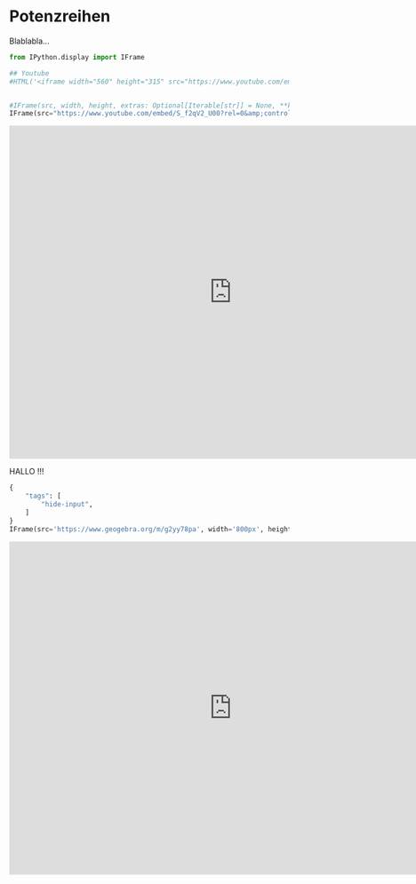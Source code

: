 # Potenzreihen 

Blablabla...


```python
from IPython.display import IFrame

## Youtube
#HTML('<iframe width="560" height="315" src="https://www.youtube.com/embed/S_f2qV2_U00?rel=0&amp;controls=0&amp;showinfo=0" frameborder="0" allowfullscreen></iframe>')


#IFrame(src, width, height, extras: Optional[Iterable[str]] = None, **kwargs)
IFrame(src="https://www.youtube.com/embed/S_f2qV2_U00?rel=0&amp;controls=0&amp;showinfo=0", width='800px', height='600px')
```





<iframe
    width="800px"
    height="600px"
    src="https://www.youtube.com/embed/S_f2qV2_U00?rel=0&amp;controls=0&amp;showinfo=0"
    frameborder="0"
    allowfullscreen

></iframe>




HALLO !!!



```python
{
    "tags": [
        "hide-input",
    ]
}
IFrame(src='https://www.geogebra.org/m/g2yy78pa', width='800px', height='600px')
```





<iframe
    width="800px"
    height="600px"
    src="https://www.geogebra.org/m/g2yy78pa"
    frameborder="0"
    allowfullscreen

></iframe>





```python

```
